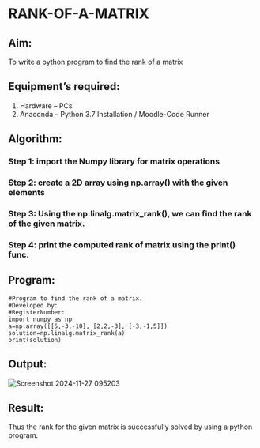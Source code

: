 # RANK-OF-A-MATRIX
## Aim:
To write a python program to find the rank of a matrix
## Equipment’s required:
1. 	Hardware – PCs
2. 	Anaconda – Python 3.7 Installation / Moodle-Code Runner
## Algorithm:
### Step 1: import the Numpy library for matrix operations
### Step 2: create a 2D array using np.array() with the given elements
### Step 3: Using the np.linalg.matrix_rank(), we can find the rank of the given matrix.
### Step 4: print the computed rank of matrix using the print() func.
## Program:
```
#Program to find the rank of a matrix.
#Developed by: 
#RegisterNumber:
import numpy as np
a=np.array([[5,-3,-10], [2,2,-3], [-3,-1,5]])
solution=np.linalg.matrix_rank(a)
print(solution)
```
## Output: 
![Screenshot 2024-11-27 095203](https://github.com/user-attachments/assets/090d16ef-7c39-4b3e-bc0e-80c371538c47)


## Result:
Thus the rank for the given matrix is successfully solved by  using a python program.

